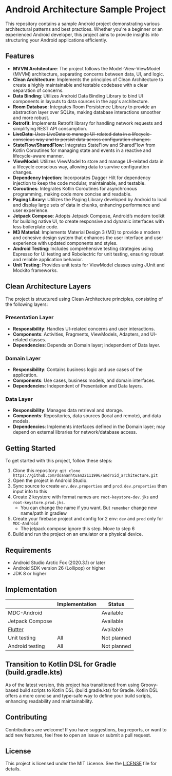 # Android Architecture Sample Project

This repository contains a sample Android project demonstrating various architectural patterns and
best practices. Whether you're a beginner or an experienced Android developer, this project aims to
provide insights into structuring your Android applications efficiently.

## Features

- **MVVM Architecture**: The project follows the Model-View-ViewModel (MVVM) architecture,
  separating concerns between data, UI, and logic.
- **Clean Architecture**: Implements the principles of Clean Architecture to create a highly
  maintainable and testable codebase with a clear separation of concerns.
- **Data Binding**: Utilizes Android Data Binding Library to bind UI components in layouts to data
  sources in the app's architecture.
- **Room Database**: Integrates Room Persistence Library to provide an abstraction layer over
  SQLite, making database interactions smoother and more robust.
- **Retrofit**: Implements Retrofit library for handling network requests and simplifying REST API
  consumption.
- ~~**LiveData**: Uses LiveData to manage UI-related data in a lifecycle-conscious way and to
  persist data across configuration changes.~~
- **StateFlow/SharedFlow**: Integrates StateFlow and SharedFlow from Kotlin Coroutines for managing
  state and events in a reactive and lifecycle-aware manner.
- **ViewModel**: Utilizes ViewModel to store and manage UI-related data in a lifecycle conscious
  way, allowing data to survive configuration changes.
- **Dependency Injection**: Incorporates Dagger Hilt for dependency injection to keep the code
  modular, maintainable, and testable.
- **Coroutines**: Integrates Kotlin Coroutines for asynchronous programming, making code more
  concise and readable.
- **Paging Library**: Utilizes the Paging Library developed by Android to load and display large
  sets of data in chunks, enhancing performance and user experience.
- **Jetpack Compose**: Adopts Jetpack Compose, Android’s modern toolkit for building native UI, to
  create responsive and dynamic interfaces with less boilerplate code.
- **M3 Material**: Implements Material Design 3 (M3) to provide a modern and cohesive design system
  that enhances the user interface and user experience with updated components and styles.
- **Android Testing**: Includes comprehensive testing strategies using Espresso for UI testing and
  Robolectric for unit testing, ensuring robust and reliable application behavior.
- **Unit Testing**: Provides unit tests for ViewModel classes using JUnit and Mockito frameworks.

## Clean Architecture Layers

The project is structured using Clean Architecture principles, consisting of the following layers:

### Presentation Layer

- **Responsibility**: Handles UI-related concerns and user interactions.
- **Components**: Activities, Fragments, ViewModels, Adapters, and UI-related classes.
- **Dependencies**: Depends on Domain layer; independent of Data layer.

### Domain Layer

- **Responsibility**: Contains business logic and use cases of the application.
- **Components**: Use cases, business models, and domain interfaces.
- **Dependencies**: Independent of Presentation and Data layers.

### Data Layer

- **Responsibility**: Manages data retrieval and storage.
- **Components**: Repositories, data sources (local and remote), and data models.
- **Dependencies**: Implements interfaces defined in the Domain layer; may depend on external
  libraries for network/database access.

## Getting Started

To get started with this project, follow these steps:

1. Clone this
   repository: `git clone https://github.com/doananhtuan22111996/android_architecture.git`
2. Open the project in Android Studio.
3. Sync source to create `env.dev.properties` and `prod.dev.properties` then input info to this
4. Create 2 keystore with format names are `root-keystore-dev.jks` and `root-keystore.prod.jks`.
    - You can change the name if you want. But `remember` change new name/path in gradlew
5. Create your firebase project and config for 2 env: `dev` and `prod` only for `MDC-Android`
    - The jetpack compose ignore this step. Move to step 6
6. Build and run the project on an emulator or a physical device.

## Requirements

- Android Studio Arctic Fox (2020.3.1) or later
- Android SDK version 26 (Lollipop) or higher
- JDK 8 or higher

## Implementation

|                                                                        | Implementation | Status      |
|------------------------------------------------------------------------|----------------|-------------|
| MDC-Android                                                            |                | Available   |
| Jetpack Compose                                                        |                | Available   |
| [Flutter](https://github.com/doananhtuan22111996/flutter_architecture) |                | Available   |
| Unit testing                                                           | All            | Not planned |
| Android testing                                                        | All            | Not planned |

## Transition to Kotlin DSL for Gradle (build.gradle.kts)

As of the latest version, this project has transitioned from using Groovy-based build scripts to
Kotlin DSL (build.gradle.kts) for Gradle. Kotlin DSL offers a more concise and type-safe way to
define your build scripts, enhancing readability and maintainability.

## Contributing

Contributions are welcome! If you have suggestions, bug reports, or want to add new features, feel
free to open an issue or submit a pull request.

## License

This project is licensed under the MIT License. See the [LICENSE](LICENSE) file for details.
